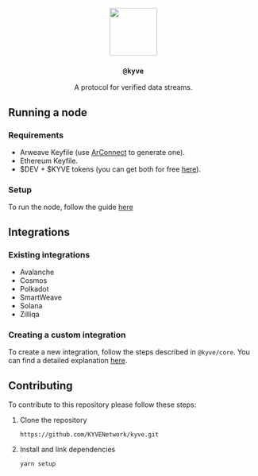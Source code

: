 <p align="center">
  <a href="https://kyve.network">
    <img src="https://user-images.githubusercontent.com/62398724/110093923-289d6400-7d93-11eb-9d37-3ab7de5b752b.png" height="96">
  </a>
  <h3 align="center"><code>@kyve</code></h3>
  <p align="center">A protocol for verified data streams.</p>
</p>

## Running a node

### Requirements

- Arweave Keyfile (use [ArConnect](https://arconnect.io) to generate one).
- Ethereum Keyfile.
- $DEV + $KYVE tokens (you can get both for free [here](https://app.kyve.network/faucet)).

### Setup

To run the node, follow the guide [here](integrations/node/README.md)

## Integrations

### Existing integrations

- Avalanche
- Cosmos
- Polkadot
- SmartWeave
- Solana
- Zilliqa

### Creating a custom integration

To create a new integration, follow the steps described in `@kyve/core`.
You can find a detailed explanation [here](/common/core/README.md).

## Contributing

To contribute to this repository please follow these steps:

1.  Clone the repository
    ```
    https://github.com/KYVENetwork/kyve.git
    ```
2.  Install and link dependencies
    ```
    yarn setup
    ```

